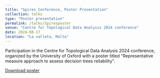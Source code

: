 ```yaml
---
title: "Spires Conference, Poster Presentation"
collection: talks
type: "Poster presentation"
permalink: /talks/Spiresposter
venue: "Centre for Topological Data Analysis 2024 conference"
date: 2024-08-17
location: "La valleta, Malta"
---
```


Participation in the Centre for Topological Data Analysis 2024 conference, organized by the University of Oxford with a poster titled "Representative measure approach to assess decision trees reliability".

[Download poster](https://victosdur.github.io/files/Spires_Oxford_posterV_VTD.pdf)
